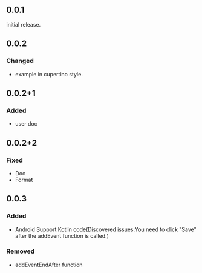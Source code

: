 ## 0.0.1

initial release.

## 0.0.2
### Changed
- example in cupertino style.
 
## 0.0.2+1
### Added
- user doc

## 0.0.2+2
### Fixed
- Doc
- Format

## 0.0.3
### Added
- Android Support Kotlin code(Discovered issues:You need to click "Save" after the addEvent function is called.)
### Removed
- addEventEndAfter function
